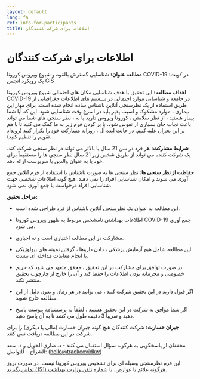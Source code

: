 ```yaml
---
layout: default
lang: fa
ref: info-for-participants
title: اطلاعات برای شرکت کنندگان
---
```

# اطلاعات برای شرکت کنندگان

**مطالعه عنوان:** شناسایی گسترش بالقوه و شیوع ويروس كورونا COVID-19 در کویت: یک رویکرد انجمن GIS

**اهداف مطالعه:** این تحقیق با هدف شناسایی مکان های احتمالی شیوع ويروس كورونا COVID-19 در جامعه و شناسایی موارد احتمالی در سیستم های اطلاعات جغرافیایی از طریق استفاده از یک نظرسنجی آنلاین ناشناس ساده انجام شده است. برای مهار این بیماری ، موارد مشکوک و آسیب پذیر باید در اسرع وقت شناسایی شود. این که آیا شما بیمار هستید ، از نظر سلامتی ، کورونا ویروس دارید یا نه ، نظر سنجى های شما می تواند باعث نجات جان بسيارى از نفوس شود. با پر کردن فرم زیر به ما کمک می کنید تا با هم بر این بحران غلبه کنیم. در حالت ایده آل ، روزانه مشارکت خود را تکرار کنید (رویداد تقویم را تنظیم کنید).


**شرایط مشارکت:** هر فرد در سن 21 سال یا بالاتر می تواند در نظر سنجى شرکت کند. یک شرکت کننده می تواند از طریق شخص زیر 21 سال نظر سنجى ها را مستقیماً برای خود یا به عنوان والدین یا سرپرست ارائه دهد.

**حفاظت از نظر سنجى ها:** نظر سنجى ها به صورت ناشناس با استفاده از فرم آنلاین جمع آوری می شوند و امکان شناسایی افراد را نمی دهند. هیچ گونه اطلاعات شخصى جهت شناسایی افراد درخواست یا جمع آوری نمی شود.


**مراحل تحقيق:**
* این مطالعه به عنوان یک نظرسنجی آنلاین ناشناس از فرد طراحی شده است.

* اطلاعات بهداشتی نامشخص مربوط به ظهور ويروس كورونا COVID-19 جمع آوری می شود.

* مشارکت در این مطالعه اختیاری است و نه اجباری.

* این مطالعه شامل هیچ آزمایش پزشکی ، دادن داروها ، گرفتن نمونه های بیولوژیکی یا انجام معاینات مداخله ای نیست.

* در صورت توافق برای مشارکت در این تحقیق ، محقق متعهد می شود که حریم خصوصی و محرمانه بودن اطلاعات را حفظ کند و آن را خارج از چارچوب تحقیق منتشر نکند.

* اگر قبول دارید در این تحقیق شرکت کنید ، می توانید در هر زمان و بدون دلیل از اين مطالعه خارج شوید.

* اگر شما موافق به شرکت در این تحقیق هستید ، لطفاً به پرسشنامه پیوست پاسخ دهید و تقریباً 3 دقیقه طول می کشد تا به آن پاسخ دهید.

**جبران خسارت:** شرکت کنندگان هیچ گونه جبران خسارت (مالی یا دیگری) را برای شرکت در این مطالعه دریافت نمی کنند.

محققان از پاسخگویی به هرگونه سؤال استقبال می کنند - د. ضاري الحويل و د. سعد الشراح – للتواصل: ([hello@trackcovidkw](mailto:hello@trackcovidkw.com))

اين فرم نظرسنجی وسيله اى براى تشخيص ويروس كورونا نيست. در صورت بروز هرگونه علائم یا عوارض، با شماره [تلفن وزارت بهداشت (151) تماس بگیرید](tel:151).



